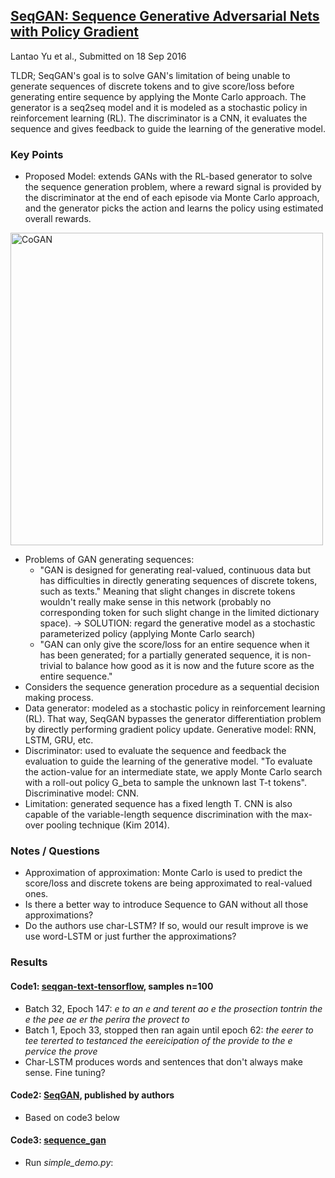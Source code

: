 ## [SeqGAN: Sequence Generative Adversarial Nets with Policy Gradient](https://arxiv.org/abs/1609.05473)
Lantao Yu et al., Submitted on 18 Sep 2016

TLDR; SeqGAN's goal is to solve GAN's limitation of being unable to generate sequences of discrete tokens and to give score/loss before generating entire sequence by applying the Monte Carlo approach. The generator is a seq2seq model and it is modeled as a stochastic policy in reinforcement learning (RL). The discriminator is a CNN, it evaluates the sequence and gives feedback to guide the learning of the generative model.

### Key Points
* Proposed Model: extends GANs with the RL-based generator to solve the sequence generation problem, where a reward signal is provided by the discriminator at the end of each episode via Monte Carlo approach, and the generator picks the action and learns the policy using estimated overall rewards.

<img src="https://github.com/gcunhase/PaperNotes/blob/master/notes/imgs/SeqGAN.png" width="500" alt="CoGAN" align="middle">

* Problems of GAN generating sequences:
  - "GAN is designed for generating real-valued, continuous data but has difficulties in directly generating sequences of discrete tokens, such as texts." Meaning that slight changes in discrete tokens wouldn't really make sense in this network (probably no corresponding token for such slight change in the limited dictionary space). -> SOLUTION: regard the generative model as a stochastic parameterized policy (applying Monte Carlo search)
  - "GAN can only give the score/loss for an entire sequence when it has been generated; for a partially generated sequence, it is non-trivial to balance how good as it is now and the future score as the entire sequence."
* Considers the sequence generation procedure as a sequential decision making process.
* Data generator: modeled as a stochastic policy in reinforcement learning (RL). That way, SeqGAN bypasses the generator differentiation problem by directly performing gradient policy update. Generative model: RNN, LSTM, GRU, etc.
* Discriminator: used to evaluate the sequence and feedback the evaluation to guide the learning of the generative model. "To evaluate the action-value for an intermediate state, we apply Monte Carlo search with a roll-out policy G_beta to sample the unknown last T-t tokens". Discriminative model: CNN.
* Limitation: generated sequence has a fixed length T. CNN is also capable of the variable-length sequence discrimination with the max-over pooling technique (Kim 2014).

### Notes / Questions
* Approximation of approximation: Monte Carlo is used to predict the score/loss and discrete tokens are being approximated to real-valued ones.
* Is there a better way to introduce Sequence to GAN without all those approximations?
* Do the authors use char-LSTM? If so, would our result improve is we use word-LSTM or just further the approximations?

### Results
#### Code1: [seqgan-text-tensorflow](https://github.com/codekansas/seqgan-text-tensorflow), samples n=100
* Batch 32, Epoch 147: *e to an  e and terent  ao   e the prosection tontrin the e the pee ae er the perira  the provect to*
* Batch 1, Epoch 33, stopped then ran again until epoch 62: *the eerer to tee  tererted to testanced the eereicipation of the provide to the e pervice the prove*
* Char-LSTM produces words and sentences that don't always make sense. Fine tuning?

#### Code2: [SeqGAN](https://github.com/LantaoYu/SeqGAN), published by authors
* Based on code3 below

#### Code3: [sequence_gan](https://github.com/ofirnachum/sequence_gan)
* Run *simple_demo.py*: 








